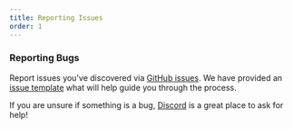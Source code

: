 ```yaml
---
title: Reporting Issues
order: 1
---
```


### Reporting Bugs

Report issues you've discovered via [GitHub issues](https://github.com/warp-drive-data/warp-drive/issues).
We have provided an [issue template](https://github.com/warp-drive-data/warp-drive/blob/main/.github/ISSUE_TEMPLATE.md) what will help guide you through the process.

If you are unsure if something is a bug,
[Discord](https://discord.gg/PHBbnWJx5S) is a great place to ask for help!
